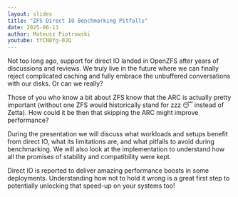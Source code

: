 ```yaml
---
layout: slides
title: "ZFS Direct IO Benchmarking Pitfalls"
date: 2025-06-13
author: Mateusz Piotrowski
youtube: tYCN8Yg-0JQ
---
```


Not too long ago, support for direct IO landed in OpenZFS after years of
discussions and reviews. We truly live in the future where we can finally
reject complicated caching and fully embrace the unbuffered conversations with
our disks. Or can we really?

Those of you who know a bit about ZFS know that the ARC is actually pretty
important (without one ZFS would historically stand for zzz 😴 instead of
Zetta). How could it be then that skipping the ARC might improve performance?

During the presentation we will discuss what workloads and setups benefit from
direct IO, what its limitations are, and what pitfalls to avoid during
benchmarking. We will also look at the implementation to understand how all the
promises of stability and compatibility were kept.

Direct IO is reported to deliver amazing performance boosts in some
deployments. Understanding how not to hold it wrong is a great first step to
potentially unlocking that speed-up on your systems too!
